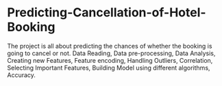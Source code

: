 # Predicting-Cancellation-of-Hotel-Booking
The project is all about predicting the chances of whether the booking is going to cancel or not.
Data Reading, Data pre-processing, Data Analysis, Creating new Features, Feature encoding, Handling Outliers, Correlation, Selecting Important Features, Building Model using different algorithms, Accuracy.
